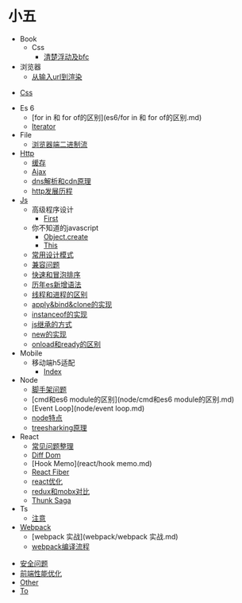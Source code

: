 # 小五

- Book
  - Css
    * [清楚浮动及bfc](_book/css/清楚浮动及bfc.md)
- 浏览器
  * [从输入url到渲染](浏览器/从输入url到渲染.md)
* [Css](css.md)
- Es 6
  * [for in 和 for of的区别](es6/for in 和 for of的区别.md)
  * [Iterator](es6/Iterator.md)
- File
  * [浏览器端二进制流](file/浏览器端二进制流.md)
- [Http](http/http.md)
  * [缓存](http/缓存.md)
  * [Ajax](http/ajax.md)
  * [dns解析和cdn原理](http/dns解析和cdn原理.md)
  * [http发展历程](http/http发展历程.md)
- [Js](js/js.md)
  - 高级程序设计
    * [First](js/高级程序设计/first.md)
  - 你不知道的javascript
    * [Object.create](js/你不知道的javascript/Object.create.md)
    * [This](js/你不知道的javascript/this.md)
  * [常用设计模式](js/常用设计模式.md)
  * [兼容问题](js/兼容问题.md)
  * [快速和冒泡排序](js/快速和冒泡排序.md)
  * [历年es新增语法](js/历年es新增语法.md)
  * [线程和进程的区别](js/线程和进程的区别.md)
  * [apply&bind&clone的实现](js/apply&bind&clone的实现.md)
  * [instanceof的实现](js/instanceof的实现.md)
  * [js继承的方式](js/js继承的方式.md)
  * [new的实现](js/new的实现.md)
  * [onload和ready的区别](js/onload和ready的区别.md)
- Mobile
  - 移动端h5适配
    * [Index](mobile/移动端h5适配/index.md)
- Node
  * [脚手架问题](node/脚手架问题.md)
  * [cmd和es6 module的区别](node/cmd和es6 module的区别.md)
  * [Event Loop](node/event loop.md)
  * [node特点](node/node特点.md)
  * [treesharking原理](node/treesharking原理.md)
- React
  * [常见问题整理](react/常见问题整理.md)
  * [Diff Dom](react/diff-dom.md)
  * [Hook Memo](react/hook memo.md)
  * [React Fiber](react/react-fiber.md)
  * [react优化](react/react优化.md)
  * [redux和mobx对比](react/redux和mobx对比.md)
  * [Thunk Saga](react/thunk&saga.md)
- Ts
  * [注意](ts/注意.md)
- [Webpack](webpack/webpack.md)
  * [webpack 实战](webpack/webpack 实战.md)
  * [webpack编译流程](webpack/webpack编译流程.md)
* [安全问题](安全问题.md)
* [前端性能优化](前端性能优化.md)
* [Other](other.md)
* [To](to.md)
